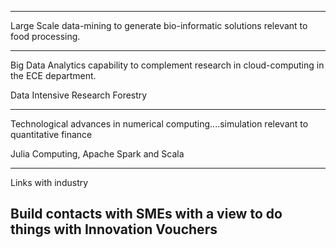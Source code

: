 
-------------------------------------------

Large Scale data-mining to generate bio-informatic solutions relevant to food processing.

-------------------------------------------

Big Data Analytics capability to complement research in cloud-computing in the ECE department.


Data Intensive Research 
Forestry

----------------------------------------------------

Technological advances in numerical computing....simulation relevant to quantitative finance

Julia Computing, Apache Spark and Scala

----------------------------------------------------

Links with industry

Build contacts with SMEs with a view to  do things with Innovation Vouchers
-------------------------------------

